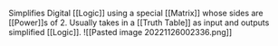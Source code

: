 Simplifies Digital [[Logic]] using a special [[Matrix]] whose sides are [[Power]]s of 2. 
Usually takes in a [[Truth Table]] as input and outputs simplified [[Logic]]. 
![[Pasted image 20221126002336.png]]